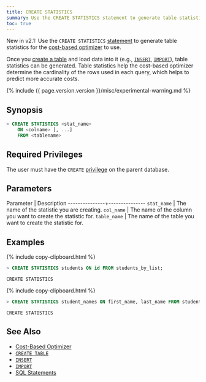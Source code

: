 ```yaml
---
title: CREATE STATISTICS
summary: Use the CREATE STATISTICS statement to generate table statistics for the cost-based optimizer to use.
toc: true
---
```

<span class="version-tag">New in v2.1:</span> Use the `CREATE STATISTICS` [statement](sql-statements.html) to generate table statistics for the [cost-based optimizer](cost-based-optimizer.html) to use.

Once you [create a table](create-table.html) and load data into it (e.g., [`INSERT`](insert.html), [`IMPORT`](import.html)), table statistics can be generated. Table statistics help the cost-based optimizer determine the cardinality of the rows used in each query, which helps to predict more accurate costs.

{% include {{ page.version.version }}/misc/experimental-warning.md %}

## Synopsis

~~~ sql
> CREATE STATISTICS <stat_name>
    ON <colname> [, ...]
    FROM <tablename>
~~~

## Required Privileges

The user must have the `CREATE` [privilege](privileges.html) on the parent database.

## Parameters

Parameter      | Description
---------------+---------------
`stat_name`    | The name of the statistic you are creating.
`col_name`     | The name of the column you want to create the statistic for.
`table_name`   | The name of the table you want to create the statistic for.

## Examples

{% include copy-clipboard.html %}
~~~ sql
> CREATE STATISTICS students ON id FROM students_by_list;
~~~

~~~
CREATE STATISTICS
~~~

{% include copy-clipboard.html %}
~~~ sql
> CREATE STATISTICS student_names ON first_name, last_name FROM students_by_list;
~~~

~~~
CREATE STATISTICS
~~~

## See Also

- [Cost-Based Optimizer](cost-based-optimizer.html)
- [`CREATE TABLE`](create-table.html)
- [`INSERT`](insert.html)
- [`IMPORT`](import.html)
- [SQL Statements](sql-statements.html)
